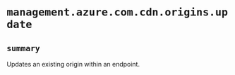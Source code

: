 # `management.azure.com.cdn.origins.update`

## `summary`
Updates an existing origin within an endpoint.


